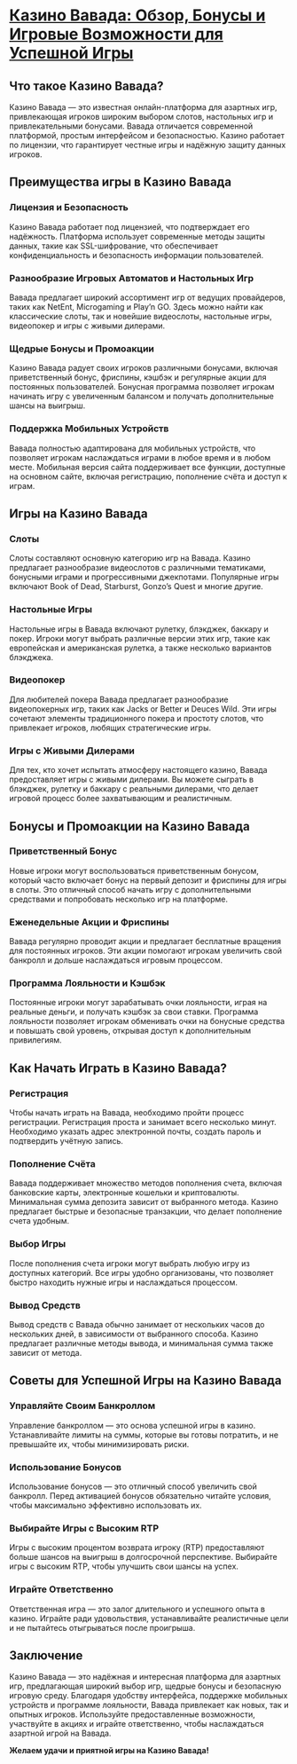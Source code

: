 # [Казино Вавада: Обзор, Бонусы и Игровые Возможности для Успешной Игры](https://vavadapartner.pro/?promo=75590753-cc8b-4c4a-8d71-99b7a2293439-jud\&target=register)

## Что такое Казино Вавада?

Казино Вавада — это известная онлайн-платформа для азартных игр, привлекающая игроков широким выбором слотов, настольных игр и привлекательными бонусами. Вавада отличается современной платформой, простым интерфейсом и безопасностью. Казино работает по лицензии, что гарантирует честные игры и надёжную защиту данных игроков.

## Преимущества игры в Казино Вавада

### Лицензия и Безопасность

Казино Вавада работает под лицензией, что подтверждает его надёжность. Платформа использует современные методы защиты данных, такие как SSL-шифрование, что обеспечивает конфиденциальность и безопасность информации пользователей.

### Разнообразие Игровых Автоматов и Настольных Игр

Вавада предлагает широкий ассортимент игр от ведущих провайдеров, таких как NetEnt, Microgaming и Play’n GO. Здесь можно найти как классические слоты, так и новейшие видеослоты, настольные игры, видеопокер и игры с живыми дилерами.

### Щедрые Бонусы и Промоакции

Казино Вавада радует своих игроков различными бонусами, включая приветственный бонус, фриспины, кэшбэк и регулярные акции для постоянных пользователей. Бонусная программа позволяет игрокам начинать игру с увеличенным балансом и получать дополнительные шансы на выигрыш.

### Поддержка Мобильных Устройств

Вавада полностью адаптирована для мобильных устройств, что позволяет игрокам наслаждаться играми в любое время и в любом месте. Мобильная версия сайта поддерживает все функции, доступные на основном сайте, включая регистрацию, пополнение счёта и доступ к играм.

## Игры на Казино Вавада

### Слоты

Слоты составляют основную категорию игр на Вавада. Казино предлагает разнообразие видеослотов с различными тематиками, бонусными играми и прогрессивными джекпотами. Популярные игры включают Book of Dead, Starburst, Gonzo’s Quest и многие другие.

### Настольные Игры

Настольные игры в Вавада включают рулетку, блэкджек, баккару и покер. Игроки могут выбрать различные версии этих игр, такие как европейская и американская рулетка, а также несколько вариантов блэкджека.

### Видеопокер

Для любителей покера Вавада предлагает разнообразие видеопокерных игр, таких как Jacks or Better и Deuces Wild. Эти игры сочетают элементы традиционного покера и простоту слотов, что привлекает игроков, любящих стратегические игры.

### Игры с Живыми Дилерами

Для тех, кто хочет испытать атмосферу настоящего казино, Вавада предоставляет игры с живыми дилерами. Вы можете сыграть в блэкджек, рулетку и баккару с реальными дилерами, что делает игровой процесс более захватывающим и реалистичным.

## Бонусы и Промоакции на Казино Вавада

### Приветственный Бонус

Новые игроки могут воспользоваться приветственным бонусом, который часто включает бонус на первый депозит и фриспины для игры в слоты. Это отличный способ начать игру с дополнительными средствами и попробовать несколько игр на платформе.

### Еженедельные Акции и Фриспины

Вавада регулярно проводит акции и предлагает бесплатные вращения для постоянных игроков. Эти акции помогают игрокам увеличить свой банкролл и дольше наслаждаться игровым процессом.

### Программа Лояльности и Кэшбэк

Постоянные игроки могут зарабатывать очки лояльности, играя на реальные деньги, и получать кэшбэк за свои ставки. Программа лояльности позволяет игрокам обменивать очки на бонусные средства и повышать свой уровень, открывая доступ к дополнительным привилегиям.

## Как Начать Играть в Казино Вавада?

### Регистрация

Чтобы начать играть на Вавада, необходимо пройти процесс регистрации. Регистрация проста и занимает всего несколько минут. Необходимо указать адрес электронной почты, создать пароль и подтвердить учётную запись.

### Пополнение Счёта

Вавада поддерживает множество методов пополнения счета, включая банковские карты, электронные кошельки и криптовалюты. Минимальная сумма депозита зависит от выбранного метода. Казино предлагает быстрые и безопасные транзакции, что делает пополнение счета удобным.

### Выбор Игры

После пополнения счета игроки могут выбрать любую игру из доступных категорий. Все игры удобно организованы, что позволяет быстро находить нужные игры и наслаждаться процессом.

### Вывод Средств

Вывод средств с Вавада обычно занимает от нескольких часов до нескольких дней, в зависимости от выбранного способа. Казино предлагает различные методы вывода, и минимальная сумма также зависит от метода.

## Советы для Успешной Игры на Казино Вавада

### Управляйте Своим Банкроллом

Управление банкроллом — это основа успешной игры в казино. Устанавливайте лимиты на суммы, которые вы готовы потратить, и не превышайте их, чтобы минимизировать риски.

### Использование Бонусов

Использование бонусов — это отличный способ увеличить свой банкролл. Перед активацией бонусов обязательно читайте условия, чтобы максимально эффективно использовать их.

### Выбирайте Игры с Высоким RTP

Игры с высоким процентом возврата игроку (RTP) предоставляют больше шансов на выигрыш в долгосрочной перспективе. Выбирайте игры с высоким RTP, чтобы улучшить свои шансы на успех.

### Играйте Ответственно

Ответственная игра — это залог длительного и успешного опыта в казино. Играйте ради удовольствия, устанавливайте реалистичные цели и не пытайтесь отыгрываться после проигрыша.

## Заключение

Казино Вавада — это надёжная и интересная платформа для азартных игр, предлагающая широкий выбор игр, щедрые бонусы и безопасную игровую среду. Благодаря удобству интерфейса, поддержке мобильных устройств и программе лояльности, Вавада привлекает как новых, так и опытных игроков. Используйте предоставленные возможности, участвуйте в акциях и играйте ответственно, чтобы наслаждаться азартной игрой на Вавада.

**Желаем удачи и приятной игры на Казино Вавада!**
